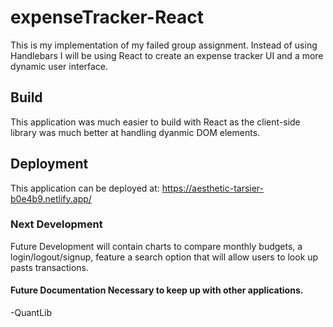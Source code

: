 # expenseTracker-React
This is my implementation of my failed group assignment. Instead of using Handlebars I will be using React to create an expense tracker UI and a more dynamic user interface.


## Build

This application was much easier to build with React as the client-side library was much better at handling dyanmic DOM elements. 


## Deployment 

This application can be deployed at: https://aesthetic-tarsier-b0e4b9.netlify.app/ 



### Next Development

Future Development will contain charts to compare monthly budgets, a login/logout/signup, feature a search option that will allow users to look up pasts transactions. 




#### Future Documentation Necessary to keep up with other applications.


-QuantLib


